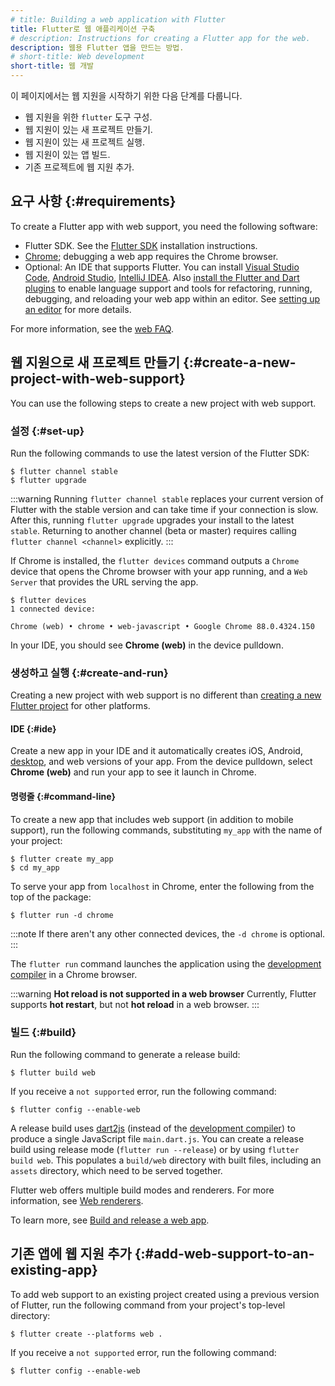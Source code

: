 ```yaml
---
# title: Building a web application with Flutter
title: Flutter로 웹 애플리케이션 구축
# description: Instructions for creating a Flutter app for the web.
description: 웹용 Flutter 앱을 만드는 방법.
# short-title: Web development
short-title: 웹 개발
---
```


이 페이지에서는 웹 지원을 시작하기 위한 다음 단계를 다룹니다.

* 웹 지원을 위한 `flutter` 도구 구성.
* 웹 지원이 있는 새 프로젝트 만들기.
* 웹 지원이 있는 새 프로젝트 실행.
* 웹 지원이 있는 앱 빌드.
* 기존 프로젝트에 웹 지원 추가.

## 요구 사항 {:#requirements}

To create a Flutter app with web support,
you need the following software:

* Flutter SDK. See the
  [Flutter SDK][] installation instructions.
* [Chrome][]; debugging a web app requires
  the Chrome browser.
* Optional: An IDE that supports Flutter.
  You can install [Visual Studio Code][],
  [Android Studio][], [IntelliJ IDEA][].
  Also [install the Flutter and Dart plugins][]
  to enable language support and tools for refactoring,
  running, debugging, and reloading your web app
  within an editor. See [setting up an editor][]
  for more details.

[Android Studio]: {{site.android-dev}}/studio
[IntelliJ IDEA]: https://www.jetbrains.com/idea/
[Visual Studio Code]: https://code.visualstudio.com/


For more information, see the [web FAQ][].

## 웹 지원으로 새 프로젝트 만들기 {:#create-a-new-project-with-web-support}

You can use the following steps
to create a new project with web support.

### 설정 {:#set-up}

Run the following commands to use the latest version of the Flutter SDK:

```console
$ flutter channel stable
$ flutter upgrade
```

:::warning
Running `flutter channel stable` replaces your current version of Flutter
with the stable version and can take time if your connection is slow.
After this, running `flutter upgrade` upgrades your install to the latest
`stable`.  Returning to another channel (beta or master) requires calling
`flutter channel <channel>` explicitly.
:::

If Chrome is installed,
the `flutter devices` command outputs a `Chrome` device
that opens the Chrome browser with your app running,
and a `Web Server` that provides the URL serving the app.

```console
$ flutter devices
1 connected device:

Chrome (web) • chrome • web-javascript • Google Chrome 88.0.4324.150
```

In your IDE, you should see **Chrome (web)** in the device pulldown.

### 생성하고 실행 {:#create-and-run}

Creating a new project with web support is no different
than [creating a new Flutter project][] for other platforms.

#### IDE {:#ide}

Create a new app in your IDE and it automatically
creates iOS, Android, [desktop][], and web versions of your app.
From the device pulldown, select **Chrome (web)**
and run your app to see it launch in Chrome.

#### 명령줄 {:#command-line}

To create a new app that includes web support
(in addition to mobile support), run the following commands,
substituting `my_app` with the name of your project:

```console
$ flutter create my_app
$ cd my_app
```

To serve your app from `localhost` in Chrome,
enter the following from the top of the package:

```console
$ flutter run -d chrome
```

:::note
If there aren't any other connected devices,
the `-d chrome` is optional.
:::

The `flutter run` command launches the application using the
[development compiler] in a Chrome browser.

:::warning
**Hot reload is not supported in a web browser**
Currently, Flutter supports **hot restart**,
but not **hot reload** in a web browser.
:::

### 빌드 {:#build}

Run the following command to generate a release build:

```console
$ flutter build web
```

If you receive a `not supported` error, run the following command:

```console
$ flutter config --enable-web
```

A release build uses [dart2js][]
(instead of the [development compiler][])
to produce a single JavaScript file `main.dart.js`.
You can create a release build using release mode
(`flutter run --release`) or by using `flutter build web`.
This populates a `build/web` directory
with built files, including an `assets` directory,
which need to be served together.

Flutter web offers multiple build modes and renderers. For more information,
see [Web renderers][].

To learn more, see
[Build and release a web app][].

## 기존 앱에 웹 지원 추가 {:#add-web-support-to-an-existing-app}

To add web support to an existing project
created using a previous version of Flutter,
run the following command
from your project's top-level directory:

```console
$ flutter create --platforms web .
```

If you receive a `not supported` error, run the following command:

```console
$ flutter config --enable-web
```

[Build and release a web app]: /deployment/web
[creating a new Flutter project]: /get-started/test-drive
[dart2js]: {{site.dart-site}}/tools/dart2js
[desktop]: /platform-integration/desktop
[development compiler]: {{site.dart-site}}/tools/dartdevc
[file an issue]: {{site.repo.flutter}}/issues/new?title=[web]:+%3Cdescribe+issue+here%3E&labels=%E2%98%B8+platform-web&body=Describe+your+issue+and+include+the+command+you%27re+running,+flutter_web%20version,+browser+version
[install the Flutter and Dart plugins]: /get-started/editor
[setting up an editor]: /get-started/editor
[web FAQ]: /platform-integration/web/faq
[Chrome]: https://www.google.com/chrome/
[Flutter SDK]: /get-started/install
[Web renderers]: /platform-integration/web/renderers
